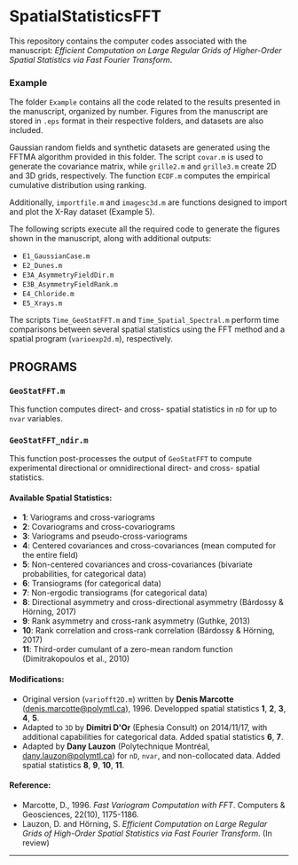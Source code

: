 # SpatialStatisticsFFT

This repository contains the computer codes associated with the manuscript: *Efficient Computation on Large Regular Grids of Higher-Order Spatial Statistics via Fast Fourier Transform*.

### Example
The folder `Example` contains all the code related to the results presented in the manuscript, organized by number. Figures from the manuscript are stored in `.eps` format in their respective folders, and datasets are also included.

Gaussian random fields and synthetic datasets are generated using the FFTMA algorithm provided in this folder. The script `covar.m` is used to generate the covariance matrix, while `grille2.m` and `grille3.m` create 2D and 3D grids, respectively. The function `ECDF.m` computes the empirical cumulative distribution using ranking.

Additionally, `importfile.m` and `imagesc3d.m` are functions designed to import and plot the X-Ray dataset (Example 5).

The following scripts execute all the required code to generate the figures shown in the manuscript, along with additional outputs:
- `E1_GaussianCase.m`
- `E2_Dunes.m`
- `E3A_AsymmetryFieldDir.m`
- `E3B_AsymmetryFieldRank.m`
- `E4_Chloride.m`
- `E5_Xrays.m`

The scripts `Time_GeoStatFFT.m` and `Time_Spatial_Spectral.m` perform time comparisons between several spatial statistics using the FFT method and a spatial program (`varioexp2d.m`), respectively.
  
## PROGRAMS

### `GeoStatFFT.m`
This function computes direct- and cross- spatial statistics in `nD` for up to `nvar` variables.

### `GeoStatFFT_ndir.m`
This function post-processes the output of `GeoStatFFT` to compute experimental directional or omnidirectional direct- and cross- spatial statistics.

#### Available Spatial Statistics:
- **1**: Variograms and cross-variograms
- **2**: Covariograms and cross-covariograms
- **3**: Variograms and pseudo-cross-variograms
- **4**: Centered covariances and cross-covariances (mean computed for the entire field)
- **5**: Non-centered covariances and cross-covariances (bivariate probabilities, for categorical data)
- **6**: Transiograms (for categorical data)
- **7**: Non-ergodic transiograms (for categorical data)
- **8**: Directional asymmetry and cross-directional asymmetry (Bárdossy & Hörning, 2017)
- **9**: Rank asymmetry and cross-rank asymmetry (Guthke, 2013)
- **10**: Rank correlation and cross-rank correlation (Bárdossy & Hörning, 2017)
- **11**: Third-order cumulant of a zero-mean random function (Dimitrakopoulos et al., 2010)

#### Modifications:
- Original version (`variofft2D.m`) written by **Denis Marcotte** (denis.marcotte@polymtl.ca), 1996. Developped spatial statistics **1**, **2**, **3**, **4**, **5**. 
- Adapted to `3D` by **Dimitri D'Or** (Ephesia Consult) on 2014/11/17, with additional capabilities for categorical data.  Added spatial statistics **6**, **7**. 
- Adapted by **Dany Lauzon** (Polytechnique Montréal, dany.lauzon@polymtl.ca) for `nD`, `nvar`, and non-collocated data. Added spatial statistics **8**, **9**, **10**, **11**. 

#### Reference:
- Marcotte, D., 1996. *Fast Variogram Computation with FFT*. Computers & Geosciences, 22(10), 1175-1186.
- Lauzon, D. and Hörning, S. *Efficient Computation on Large Regular Grids of High-Order Spatial Statistics via Fast Fourier Transform*. (In review)

---

